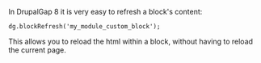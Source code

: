 In DrupalGap 8 it is very easy to refresh a block's content:

```
dg.blockRefresh('my_module_custom_block');
```

This allows you to reload the html within a block, without having to reload the current page.
